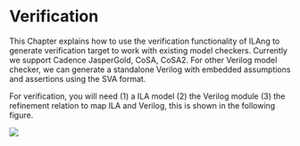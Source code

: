 # Verification

This Chapter explains how to use the verification functionality of ILAng to generate verification target to work with existing model checkers. Currently we support Cadence JasperGold, CoSA, CoSA2. For other Verilog model checker, we can generate a standalone Verilog with embedded assumptions and assertions using the SVA format.

For verification, you will need \(1\) a ILA model \(2\) the Verilog module \(3\) the refinement relation to map ILA and Verilog, this is shown in the following figure.

![](https://github.com/Bo-Yuan-Huang/ILAng-Doc/tree/b25c0db43d01efbdd10a670ac77ffc81724e3190/verification/.gitbook/assets/rtl-verify-arch.png)

